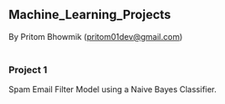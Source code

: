 <h2>Machine_Learning_Projects</h2>

By Pritom Bhowmik (pritom01dev@gmail.com)          
<br>
  
  
<h3> Project 1 </h3>

Spam Email Filter Model using a Naive Bayes Classifier.              




